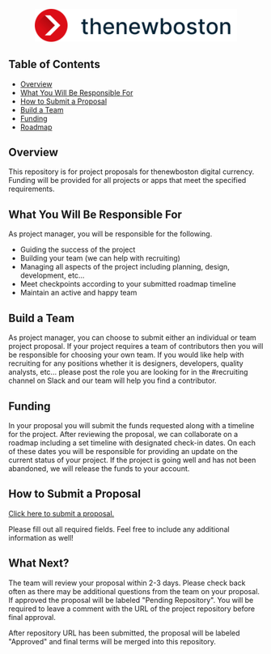 <p align="center">
  <img alt="thenewboston logo" src="./svgs/thenewboston-primary.svg" width="400">
</p>

## Table of Contents

- [Overview](#overview)
- [What You Will Be Responsible For](#what-you-will-be-responsible-for)
- [How to Submit a Proposal](#how-to-submit-a-proposal)
- [Build a Team](#build-a-team)
- [Funding](#funding)
- [Roadmap](#roadmap)

## Overview

This repository is for project proposals for thenewboston digital currency. Funding will be provided for all projects 
or apps that meet the specified requirements.

## What You Will Be Responsible For

As project manager, you will be responsible for the following.

- Guiding the success of the project
- Building your team (we can help with recruiting)
- Managing all aspects of the project including planning, design, development, etc…
- Meet checkpoints according to your submitted roadmap timeline
- Maintain an active and happy team

## Build a Team

As project manager, you can choose to submit either an individual or team project proposal. If your project requires a 
team of contributors then you will be responsible for choosing your own team. If you would like help with recruiting 
for any positions whether it is designers, developers, quality analysts, etc... please post the role you are looking for 
in the #recruiting channel on Slack and our team will help you find a contributor.

## Funding

In your proposal you will submit the funds requested along with a timeline for the project. After reviewing the 
proposal, we can collaborate on a roadmap including a set timeline with designated check-in dates. On each of these 
dates you will be responsible for providing an update on the current status of your project. If the project is going 
well and has not been abandoned, we will release the funds to your account.

## How to Submit a Proposal

[Click here to submit a proposal.](https://github.com/thenewboston-developers/Project-Proposals/issues/new?assignees=&labels=&template=project-proposal.md&title=Project+Proposal)

Please fill out all required fields. Feel free to include any additional information as well!

## What Next?

The team will review your proposal within 2-3 days. Please check back often as there may be additional questions from 
the team on your proposal. If approved the proposal will be labeled "Pending Repository". You will be required to leave 
a comment with the URL of the project repository before final approval.

After repository URL has been submitted, the proposal will be labeled "Approved" and final terms will be merged into 
this repository.
